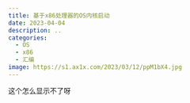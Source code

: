 ```yaml
---
title: 基于x86处理器的OS内核启动
date: 2023-04-04
description: ..
categories: 
  - OS
  - x86
  - 汇编
image: https://s1.ax1x.com/2023/03/12/ppM1bX4.jpg
---
```


这个怎么显示不了呀